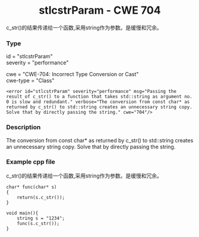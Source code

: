 # <center> stlcstrParam - CWE 704

c_str()的结果传递给一个函数,采用string作为参数。是缓慢和冗余。

### Type

id = "stlcstrParam"  
severity = "performance"

cwe = "CWE-704: Incorrect Type Conversion or Cast"  
cwe-type = "Class"

    <error id="stlcstrParam" severity="performance" msg="Passing the result of c_str() to a function that takes std::string as argument no. 0 is slow and redundant." verbose="The conversion from const char* as returned by c_str() to std::string creates an unnecessary string copy. Solve that by directly passing the string." cwe="704"/>



### Description

The conversion from const char* as returned by c_str() to std::string creates an unnecessary string copy. Solve that by directly passing the string.


### Example cpp file

c_str()的结果传递给一个函数,采用string作为参数。是缓慢和冗余。

	char* func(char* s)
	{
	    return(s.c_str()); 
	}
	
	void main(){
		string s = "1234";  
		func(s.c_str());
	}